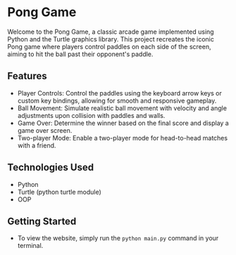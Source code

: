# Pong Game

Welcome to the Pong Game, a classic arcade game implemented using Python and the Turtle graphics library. This project recreates the iconic Pong game where players control paddles on each side of the screen, aiming to hit the ball past their opponent's paddle.

## Features

- Player Controls: Control the paddles using the keyboard arrow keys or custom key bindings, allowing for smooth and responsive gameplay.
- Ball Movement: Simulate realistic ball movement with velocity and angle adjustments upon collision with paddles and walls.
- Game Over: Determine the winner based on the final score and display a game over screen.
- Two-player Mode: Enable a two-player mode for head-to-head matches with a friend.

## Technologies Used

- Python
- Turtle (python turtle module)
- OOP

## Getting Started

- To view the website, simply run the `python main.py` command in your terminal.
